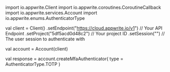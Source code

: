 import io.appwrite.Client
import io.appwrite.coroutines.CoroutineCallback
import io.appwrite.services.Account
import io.appwrite.enums.AuthenticatorType

val client = Client()
    .setEndpoint("https://cloud.appwrite.io/v1") // Your API Endpoint
    .setProject("5df5acd0d48c2") // Your project ID
    .setSession("") // The user session to authenticate with

val account = Account(client)

val response = account.createMfaAuthenticator(
    type =  AuthenticatorType.TOTP
)
